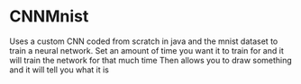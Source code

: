 # CNNMnist
Uses a custom CNN coded from scratch in java and the mnist dataset to train a neural network. 
Set an amount of time you want it to train for and it will train the network for that much time
Then allows you to draw something and it will tell you what it is
